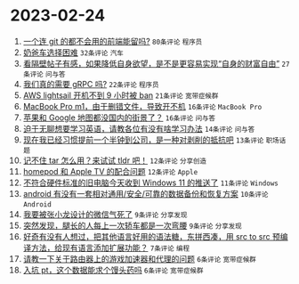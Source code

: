 # 2023-02-24

1. [一个连 git 的都不会用的前端能留吗?](https://www.v2ex.com/t/918735) `80条评论` `程序员`
1. [奶爸车选择困难](https://www.v2ex.com/t/918728) `32条评论` `汽车`
1. [看隔壁帖子有感，如果降低自身欲望，是不是更容易实现“自身的财富自由”](https://www.v2ex.com/t/918729) `27条评论` `问与答`
1. [我们真的需要 gRPC 吗?](https://www.v2ex.com/t/918739) `22条评论` `程序员`
1. [AWS lightsail 开机不到 9 小时被 ban](https://www.v2ex.com/t/918722) `21条评论` `宽带症候群`
1. [MacBook Pro m1，由于删错文件，导致开不机](https://www.v2ex.com/t/918745) `16条评论` `MacBook Pro`
1. [苹果和 Google 地图都没国内的街景了？](https://www.v2ex.com/t/918725) `16条评论` `问与答`
1. [迫于无聊想要学习英语，请教各位有没有啥学习办法](https://www.v2ex.com/t/918737) `14条评论` `问与答`
1. [现在我已经习惯提前一个半钟到公司，是一种对剥削的抵抗吧](https://www.v2ex.com/t/918741) `13条评论` `职场话题`
1. [记不住 tar 怎么用？来试试 tldr 吧！](https://www.v2ex.com/t/918720) `12条评论` `分享创造`
1. [homepod 和 Apple TV 的配合问题](https://www.v2ex.com/t/918715) `12条评论` `Apple`
1. [不符合硬件标准的旧电脑今天收到 Windows 11 的推送了](https://www.v2ex.com/t/918734) `11条评论` `Windows`
1. [android 有没有一套相对通用/安全/可靠的数据备份和恢复方案](https://www.v2ex.com/t/918717) `10条评论` `Android`
1. [我要被张小龙设计的微信气死了](https://www.v2ex.com/t/918747) `9条评论` `分享发现`
1. [突然发现，腿长的人每上一次轿车都是一次弯腰](https://www.v2ex.com/t/918726) `9条评论` `分享发现`
1. [好奇有没有人想过，把其他语言好用的语法糖，东拼西凑，用 src to src 预编译方法，给现有语言添加扩展功能？](https://www.v2ex.com/t/918752) `7条评论` `编程`
1. [请教一下关于路由器上的游戏加速器和代理的问题](https://www.v2ex.com/t/918746) `6条评论` `宽带症候群`
1. [入坑 pt，这个数据能求个馒头药吗](https://www.v2ex.com/t/918744) `6条评论` `宽带症候群`
